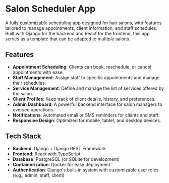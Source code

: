 # Salon Scheduler App

A fully customizable scheduling app designed for hair salons, with features tailored to manage appointments, client information, and staff schedules. Built with Django for the backend and React for the frontend, this app serves as a template that can be adapted to multiple salons.

## Features

- **Appointment Scheduling**: Clients can book, reschedule, or cancel appointments with ease.
- **Staff Management**: Assign staff to specific appointments and manage their schedules.
- **Service Management**: Define and manage the list of services offered by the salon.
- **Client Profiles**: Keep track of client details, history, and preferences.
- **Admin Dashboard**: A powerful backend interface for salon managers to oversee operations.
- **Notifications**: Automated email or SMS reminders for clients and staff.
- **Responsive Design**: Optimized for mobile, tablet, and desktop devices.

## Tech Stack

- **Backend**: Django + Django REST Framework
- **Frontend**: React with TypeScript
- **Database**: PostgreSQL (or SQLite for development)
- **Containerization**: Docker for easy deployment
- **Authentication**: Django's built-in system with customizable user roles (e.g., admin, staff, client)
